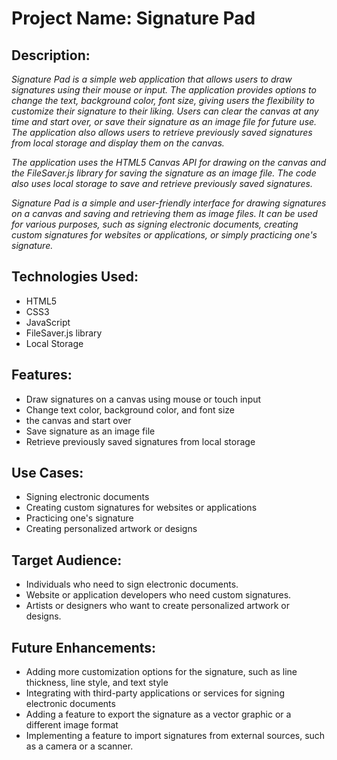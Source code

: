 # Project Name: Signature Pad


## Description: 

_Signature Pad is a simple web application that allows users to draw signatures using their mouse or input. The application provides options to change the text, background color, font size, giving users the flexibility to customize their signature to their liking. Users can clear the canvas at any time and start over, or save their signature as an image file for future use. The application also allows users to retrieve previously saved signatures from local storage and display them on the canvas._

_The application uses the HTML5 Canvas API for drawing on the canvas and the FileSaver.js library for saving the signature as an image file. The code also uses local storage to save and retrieve previously saved signatures._

_Signature Pad is a simple and user-friendly interface for drawing signatures on a canvas and saving and retrieving them as image files. It can be used for various purposes, such as signing electronic documents, creating custom signatures for websites or applications, or simply practicing one's signature._

## Technologies Used:

- HTML5
-  CSS3
-  JavaScript
-  FileSaver.js library
-  Local Storage

## Features:

- Draw signatures on a canvas using mouse or touch input
- Change text color, background color, and font size
-  the canvas and start over
- Save signature as an image file
- Retrieve previously saved signatures from local storage

## Use Cases:

- Signing electronic documents
- Creating custom signatures for websites or applications
- Practicing one's signature
- Creating personalized artwork or designs

## Target Audience:

- Individuals who need to sign electronic documents.
- Website or application developers who need custom signatures.
- Artists or designers who want to create personalized artwork or designs.

## Future Enhancements:

- Adding more customization options for the signature, such as line thickness, line style, and text style
- Integrating with third-party applications or services for signing electronic documents
- Adding a feature to export the signature as a vector graphic or a different image format
- Implementing a feature to import signatures from external sources, such as a camera or a scanner.
